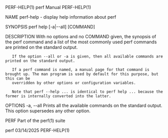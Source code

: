 PERF-HELP(1)								  perf Manual								  PERF-HELP(1)

NAME
       perf-help - display help information about perf

SYNOPSIS
       perf help [-a|--all] [COMMAND]

DESCRIPTION
       With no options and no COMMAND given, the synopsis of the perf command and a list of the most commonly used perf commands are printed on the standard
       output.

       If the option --all or -a is given, then all available commands are printed on the standard output.

       If a perf command is named, a manual page for that command is brought up. The man program is used by default for this purpose, but this can be
       overridden by other options or configuration variables.

       Note that perf --help ... is identical to perf help ... because the former is internally converted into the latter.

OPTIONS
       -a, --all
	   Prints all the available commands on the standard output. This option supersedes any other option.

PERF
       Part of the perf(1) suite

perf									  03/14/2025								  PERF-HELP(1)
